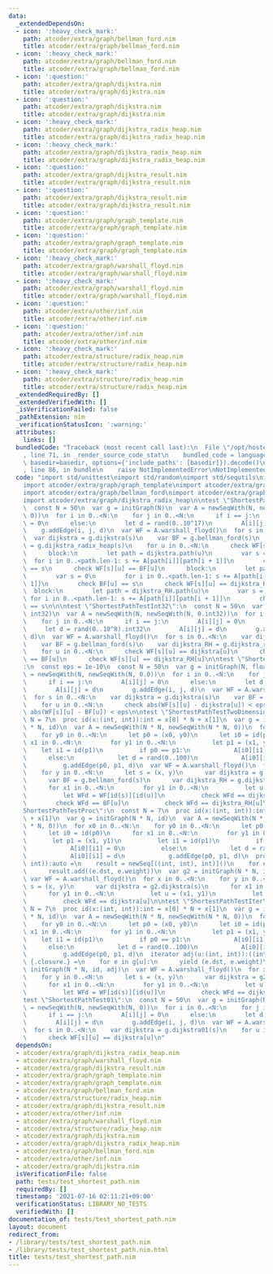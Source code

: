 ```yaml
---
data:
  _extendedDependsOn:
  - icon: ':heavy_check_mark:'
    path: atcoder/extra/graph/bellman_ford.nim
    title: atcoder/extra/graph/bellman_ford.nim
  - icon: ':heavy_check_mark:'
    path: atcoder/extra/graph/bellman_ford.nim
    title: atcoder/extra/graph/bellman_ford.nim
  - icon: ':question:'
    path: atcoder/extra/graph/dijkstra.nim
    title: atcoder/extra/graph/dijkstra.nim
  - icon: ':question:'
    path: atcoder/extra/graph/dijkstra.nim
    title: atcoder/extra/graph/dijkstra.nim
  - icon: ':heavy_check_mark:'
    path: atcoder/extra/graph/dijkstra_radix_heap.nim
    title: atcoder/extra/graph/dijkstra_radix_heap.nim
  - icon: ':heavy_check_mark:'
    path: atcoder/extra/graph/dijkstra_radix_heap.nim
    title: atcoder/extra/graph/dijkstra_radix_heap.nim
  - icon: ':question:'
    path: atcoder/extra/graph/dijkstra_result.nim
    title: atcoder/extra/graph/dijkstra_result.nim
  - icon: ':question:'
    path: atcoder/extra/graph/dijkstra_result.nim
    title: atcoder/extra/graph/dijkstra_result.nim
  - icon: ':question:'
    path: atcoder/extra/graph/graph_template.nim
    title: atcoder/extra/graph/graph_template.nim
  - icon: ':question:'
    path: atcoder/extra/graph/graph_template.nim
    title: atcoder/extra/graph/graph_template.nim
  - icon: ':heavy_check_mark:'
    path: atcoder/extra/graph/warshall_floyd.nim
    title: atcoder/extra/graph/warshall_floyd.nim
  - icon: ':heavy_check_mark:'
    path: atcoder/extra/graph/warshall_floyd.nim
    title: atcoder/extra/graph/warshall_floyd.nim
  - icon: ':question:'
    path: atcoder/extra/other/inf.nim
    title: atcoder/extra/other/inf.nim
  - icon: ':question:'
    path: atcoder/extra/other/inf.nim
    title: atcoder/extra/other/inf.nim
  - icon: ':heavy_check_mark:'
    path: atcoder/extra/structure/radix_heap.nim
    title: atcoder/extra/structure/radix_heap.nim
  - icon: ':heavy_check_mark:'
    path: atcoder/extra/structure/radix_heap.nim
    title: atcoder/extra/structure/radix_heap.nim
  _extendedRequiredBy: []
  _extendedVerifiedWith: []
  _isVerificationFailed: false
  _pathExtension: nim
  _verificationStatusIcon: ':warning:'
  attributes:
    links: []
  bundledCode: "Traceback (most recent call last):\n  File \"/opt/hostedtoolcache/Python/3.9.6/x64/lib/python3.9/site-packages/onlinejudge_verify/documentation/build.py\"\
    , line 71, in _render_source_code_stat\n    bundled_code = language.bundle(stat.path,\
    \ basedir=basedir, options={'include_paths': [basedir]}).decode()\n  File \"/opt/hostedtoolcache/Python/3.9.6/x64/lib/python3.9/site-packages/onlinejudge_verify/languages/nim.py\"\
    , line 86, in bundle\n    raise NotImplementedError\nNotImplementedError\n"
  code: "import std/unittest\nimport std/random\nimport std/sequtils\nimport std/math\n\
    import atcoder/extra/graph/graph_template\nimport atcoder/extra/graph/dijkstra\n\
    import atcoder/extra/graph/bellman_ford\nimport atcoder/extra/graph/warshall_floyd\n\
    import atcoder/extra/graph/dijkstra_radix_heap\n\ntest \"ShortestPathTest\":\n\
    \  const N = 50\n  var g = initGraph(N)\n  var A = newSeqWith(N, newSeqWith(N,\
    \ 0))\n  for i in 0..<N:\n    for j in 0..<N:\n      if i == j:\n        A[i][j]\
    \ = 0\n      else:\n        let d = rand(0..10^17)\n        A[i][j] = d\n    \
    \    g.addEdge(i, j, d)\n  var WF = A.warshall_floyd()\n  for s in 0..<N:\n  \
    \  var dijkstra = g.dijkstra(s)\n    var BF = g.bellman_ford(s)\n    var dijkstra_RH\
    \ = g.dijkstra_radix_heap(s)\n    for u in 0..<N:\n      check WF[s][u] == dijkstra[u]\n\
    \      block:\n        let path = dijkstra.path(u)\n        var s = 0\n      \
    \  for i in 0..<path.len-1: s += A[path[i]][path[i + 1]]\n        check dijkstra[u]\
    \ == s\n      check WF[s][u] == BF[u]\n      block:\n        let path = BF.path(u)\n\
    \        var s = 0\n        for i in 0..<path.len-1: s += A[path[i]][path[i +\
    \ 1]]\n        check BF[u] == s\n      check WF[s][u] == dijkstra_RH[u]\n    \
    \  block:\n        let path = dijkstra_RH.path(u)\n        var s = 0\n       \
    \ for i in 0..<path.len-1: s += A[path[i]][path[i + 1]]\n        check dijkstra_RH[u]\
    \ == s\n\n\ntest \"ShortestPathTestInt32\":\n  const N = 50\n  var g = initGraph(N,\
    \ int32)\n  var A = newSeqWith(N, newSeqWith(N, 0.int32))\n  for i in 0..<N:\n\
    \    for j in 0..<N:\n      if i == j:\n        A[i][j] = 0\n      else:\n   \
    \     let d = rand(0..10^8).int32\n        A[i][j] = d\n        g.addEdge(i, j,\
    \ d)\n  var WF = A.warshall_floyd()\n  for s in 0..<N:\n    var dijkstra = g.dijkstra(s)\n\
    \    var BF = g.bellman_ford(s)\n    var dijkstra_RH = g.dijkstra_radix_heap(s)\n\
    \    for u in 0..<N:\n      check WF[s][u] == dijkstra[u]\n      check WF[s][u]\
    \ == BF[u]\n      check WF[s][u] == dijkstra_RH[u]\n\ntest \"ShortestPathTestFloat\"\
    :\n  const eps = 1e-10\n  const N = 50\n  var g = initGraph(N, float)\n  var A\
    \ = newSeqWith(N, newSeqWith(N, 0.0))\n  for i in 0..<N:\n    for j in 0..<N:\n\
    \      if i == j:\n        A[i][j] = 0\n      else:\n        let d = rand(0.0..100.0)\n\
    \        A[i][j] = d\n        g.addEdge(i, j, d)\n  var WF = A.warshall_floyd()\n\
    \  for s in 0..<N:\n    var dijkstra = g.dijkstra(s)\n    var BF = g.bellman_ford(s)\n\
    \    for u in 0..<N:\n      check abs(WF[s][u] - dijkstra[u]) < eps\n      check\
    \ abs(WF[s][u] - BF[u]) < eps\n\ntest \"ShortestPathTestTwoDimensional\":\n  const\
    \ N = 7\n  proc id(x:(int, int)):int = x[0] * N + x[1]\n  var g = initGraph(N\
    \ * N, id)\n  var A = newSeqWith(N * N, newSeqWith(N * N, 0))\n  for x0 in 0..<N:\n\
    \    for y0 in 0..<N:\n      let p0 = (x0, y0)\n      let i0 = id(p0)\n      for\
    \ x1 in 0..<N:\n        for y1 in 0..<N:\n          let p1 = (x1, y1)\n      \
    \    let i1 = id(p1)\n          if p0 == p1:\n            A[i0][i1] = 0\n    \
    \      else:\n            let d = rand(0..100)\n            A[i0][i1] = d\n  \
    \          g.addEdge(p0, p1, d)\n  var WF = A.warshall_floyd()\n  for x in 0..<N:\n\
    \    for y in 0..<N:\n      let s = (x, y)\n      var dijkstra = g.dijkstra(s)\n\
    \      var BF = g.bellman_ford(s)\n      var dijkstra_RH = g.dijkstra_radix_heap(s)\n\
    \      for x1 in 0..<N:\n        for y1 in 0..<N:\n          let u = (x1, y1)\n\
    \          let WFd = WF[id(s)][id(u)]\n          check WFd == dijkstra[u]\n  \
    \        check WFd == BF[u]\n          check WFd == dijkstra_RH[u]\n\ntest \"\
    ShortestPathTestProc\":\n  const N = 7\n  proc id(x:(int, int)):int = x[0] * N\
    \ + x[1]\n  var g = initGraph(N * N, id)\n  var A = newSeqWith(N * N, newSeqWith(N\
    \ * N, 0))\n  for x0 in 0..<N:\n    for y0 in 0..<N:\n      let p0 = (x0, y0)\n\
    \      let i0 = id(p0)\n      for x1 in 0..<N:\n        for y1 in 0..<N:\n   \
    \       let p1 = (x1, y1)\n          let i1 = id(p1)\n          if p0 == p1:\n\
    \            A[i0][i1] = 0\n          else:\n            let d = rand(0..100)\n\
    \            A[i0][i1] = d\n            g.addEdge(p0, p1, d)\n  proc adj(u:(int,\
    \ int)):auto =\n    result = newSeq[((int, int), int)]()\n    for e in g[u]:\n\
    \      result.add((e.dst, e.weight))\n  var g2 = initGraph(N * N, id, adj)\n \
    \ var WF = A.warshall_floyd()\n  for x in 0..<N:\n    for y in 0..<N:\n      let\
    \ s = (x, y)\n      var dijkstra = g2.dijkstra(s)\n      for x1 in 0..<N:\n  \
    \      for y1 in 0..<N:\n          let u = (x1, y1)\n          let WFd = WF[id(s)][id(u)]\n\
    \          check WFd == dijkstra[u]\n\ntest \"ShortestPathTestIter\":\n  const\
    \ N = 7\n  proc id(x:(int, int)):int = x[0] * N + x[1]\n  var g = initGraph(N\
    \ * N, id)\n  var A = newSeqWith(N * N, newSeqWith(N * N, 0))\n  for x0 in 0..<N:\n\
    \    for y0 in 0..<N:\n      let p0 = (x0, y0)\n      let i0 = id(p0)\n      for\
    \ x1 in 0..<N:\n        for y1 in 0..<N:\n          let p1 = (x1, y1)\n      \
    \    let i1 = id(p1)\n          if p0 == p1:\n            A[i0][i1] = 0\n    \
    \      else:\n            let d = rand(0..100)\n            A[i0][i1] = d\n  \
    \          g.addEdge(p0, p1, d)\n  iterator adj(u:(int, int)):((int, int), int)\
    \ {.closure.} =\n    for e in g[u]:\n      yield (e.dst, e.weight)\n  var g2 =\
    \ initGraph(N * N, id, adj)\n  var WF = A.warshall_floyd()\n  for x in 0..<N:\n\
    \    for y in 0..<N:\n      let s = (x, y)\n      var dijkstra = g2.dijkstra(s)\n\
    \      for x1 in 0..<N:\n        for y1 in 0..<N:\n          let u = (x1, y1)\n\
    \          let WFd = WF[id(s)][id(u)]\n          check WFd == dijkstra[u]\n\n\n\
    test \"ShortestPathTest01\":\n  const N = 50\n  var g = initGraph(N)\n  var A\
    \ = newSeqWith(N, newSeqWith(N, 0))\n  for i in 0..<N:\n    for j in 0..<N:\n\
    \      if i == j:\n        A[i][j] = 0\n      else:\n        let d = rand(0..1)\n\
    \        A[i][j] = d\n        g.addEdge(i, j, d)\n  var WF = A.warshall_floyd()\n\
    \  for s in 0..<N:\n    var dijkstra = g.dijkstra01(s)\n    for u in 0..<N:\n\
    \      check WF[s][u] == dijkstra[u]\n"
  dependsOn:
  - atcoder/extra/graph/dijkstra_radix_heap.nim
  - atcoder/extra/graph/warshall_floyd.nim
  - atcoder/extra/graph/dijkstra_result.nim
  - atcoder/extra/graph/graph_template.nim
  - atcoder/extra/graph/graph_template.nim
  - atcoder/extra/graph/bellman_ford.nim
  - atcoder/extra/structure/radix_heap.nim
  - atcoder/extra/graph/dijkstra_result.nim
  - atcoder/extra/other/inf.nim
  - atcoder/extra/graph/warshall_floyd.nim
  - atcoder/extra/structure/radix_heap.nim
  - atcoder/extra/graph/dijkstra.nim
  - atcoder/extra/graph/dijkstra_radix_heap.nim
  - atcoder/extra/graph/bellman_ford.nim
  - atcoder/extra/other/inf.nim
  - atcoder/extra/graph/dijkstra.nim
  isVerificationFile: false
  path: tests/test_shortest_path.nim
  requiredBy: []
  timestamp: '2021-07-16 02:11:21+09:00'
  verificationStatus: LIBRARY_NO_TESTS
  verifiedWith: []
documentation_of: tests/test_shortest_path.nim
layout: document
redirect_from:
- /library/tests/test_shortest_path.nim
- /library/tests/test_shortest_path.nim.html
title: tests/test_shortest_path.nim
---
```

